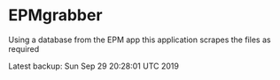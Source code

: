 # EPMgrabber
Using a database from the EPM app this application scrapes the files as required


Latest backup: Sun Sep 29 20:28:01 UTC 2019
